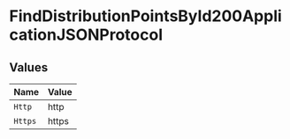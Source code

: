 # FindDistributionPointsById200ApplicationJSONProtocol


## Values

| Name    | Value   |
| ------- | ------- |
| `Http`  | http    |
| `Https` | https   |